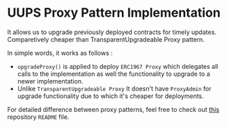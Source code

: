 # UUPS Proxy Pattern Implementation

It allows us to upgrade previously deployed contracts for timely updates. Comparetively cheaper than TransparentUpgradeable Proxy pattern.

In simple words, it works as follows :

- `upgradeProxy()` is applied to deploy `ERC1967 Proxy` which delegates all calls to the implementation as well the functionality to upgrade to a newer implementation.
- Unlike `TransparentUpgradeable Proxy` It doesn't have `ProxyAdmin` for upgrade functionality due to which it's cheaper for deployments.

For detailed difference between proxy patterns, feel free to check out [this](https://github.com/ishinu/Beacon-Proxy-Upgrade-Example-Hardhat-) repository `README` file.
